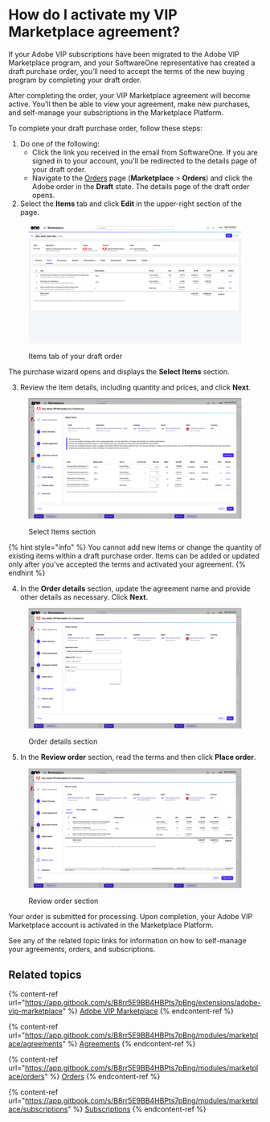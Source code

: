 # How do I activate my VIP Marketplace agreement?

If your Adobe VIP subscriptions have been migrated to the Adobe VIP Marketplace program, and your SoftwareOne representative has created a draft purchase order, you’ll need to accept the terms of the new buying program by completing your draft order.

After completing the order, your VIP Marketplace agreement will become active. You’ll then be able to view your agreement, make new purchases, and self-manage your subscriptions in the Marketplace Platform.

To complete your draft purchase order, follow these steps:

1. Do one of the following:
   * Click the link you received in the email from SoftwareOne. If you are signed in to your account, you'll be redirected to the details page of your draft order.&#x20;
   * Navigate to the [Orders](../../../modules-and-features/marketplace/orders/) page (**Marketplace** > **Orders**) and click the Adobe order in the **Draft** state. The details page of the draft order opens.&#x20;
2. Select the **Items** tab and click **Edit** in the upper-right section of the page.&#x20;

<figure><img src="../../../.gitbook/assets/image (989).png" alt=""><figcaption><p>Items tab of your draft order</p></figcaption></figure>

The purchase wizard opens and displays the **Select Items** section.

3. Review the item details, including quantity and prices, and click **Next**.&#x20;

<figure><img src="../../../.gitbook/assets/image (985).png" alt=""><figcaption><p>Select Items section</p></figcaption></figure>

{% hint style="info" %}
You cannot add new items or change the quantity of existing items within a draft purchase order. Items can be added or updated only after you've accepted the terms and activated your agreement.
{% endhint %}

4. In the **Order details** section, update the agreement name and provide other details as necessary. Click **Next**.

<figure><img src="../../../.gitbook/assets/image (986).png" alt=""><figcaption><p>Order details section</p></figcaption></figure>

5. In the **Review order** section, read the terms and then click **Place order**.

<figure><img src="../../../.gitbook/assets/image (987).png" alt=""><figcaption><p>Review order section</p></figcaption></figure>

Your order is submitted for processing. Upon completion, your Adobe VIP Marketplace account is activated in the Marketplace Platform.&#x20;

See any of the related topic links for information on how to self-manage your agreements, orders, and subscriptions.

## Related topics

{% content-ref url="https://app.gitbook.com/s/B8rr5E9BB4HBPts7pBng/extensions/adobe-vip-marketplace" %}
[Adobe VIP Marketplace](https://app.gitbook.com/s/B8rr5E9BB4HBPts7pBng/extensions/adobe-vip-marketplace)
{% endcontent-ref %}

{% content-ref url="https://app.gitbook.com/s/B8rr5E9BB4HBPts7pBng/modules/marketplace/agreements" %}
[Agreements](https://app.gitbook.com/s/B8rr5E9BB4HBPts7pBng/modules/marketplace/agreements)
{% endcontent-ref %}

{% content-ref url="https://app.gitbook.com/s/B8rr5E9BB4HBPts7pBng/modules/marketplace/orders" %}
[Orders](https://app.gitbook.com/s/B8rr5E9BB4HBPts7pBng/modules/marketplace/orders)
{% endcontent-ref %}

{% content-ref url="https://app.gitbook.com/s/B8rr5E9BB4HBPts7pBng/modules/marketplace/subscriptions" %}
[Subscriptions](https://app.gitbook.com/s/B8rr5E9BB4HBPts7pBng/modules/marketplace/subscriptions)
{% endcontent-ref %}
